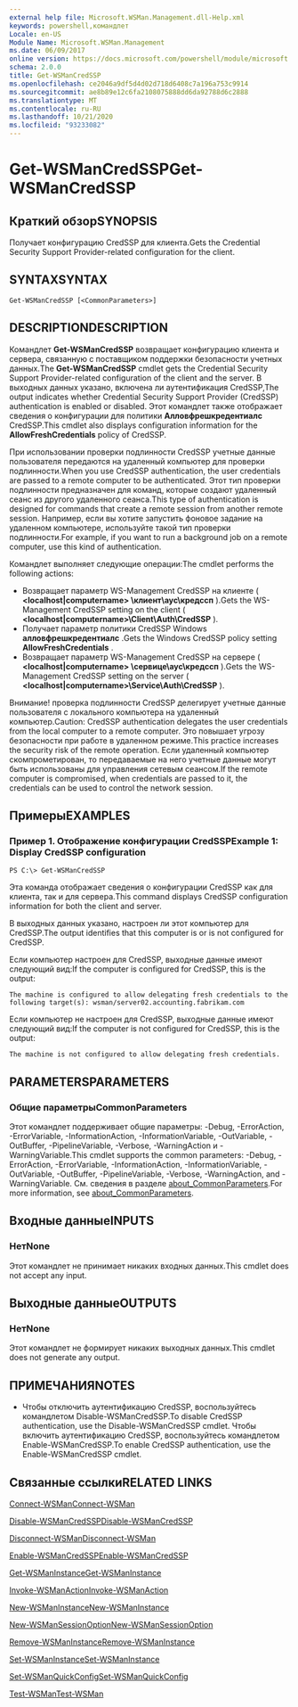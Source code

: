 ```yaml
---
external help file: Microsoft.WSMan.Management.dll-Help.xml
keywords: powershell,командлет
Locale: en-US
Module Name: Microsoft.WSMan.Management
ms.date: 06/09/2017
online version: https://docs.microsoft.com/powershell/module/microsoft.wsman.management/get-wsmancredssp?view=powershell-5.1&WT.mc_id=ps-gethelp
schema: 2.0.0
title: Get-WSManCredSSP
ms.openlocfilehash: ce2046a9df5d4d02d718d6408c7a196a753c9914
ms.sourcegitcommit: ae8b89e12c6fa2108075888dd6da92788d6c2888
ms.translationtype: MT
ms.contentlocale: ru-RU
ms.lasthandoff: 10/21/2020
ms.locfileid: "93233082"
---
```

# <span data-ttu-id="d3f35-103">Get-WSManCredSSP</span><span class="sxs-lookup"><span data-stu-id="d3f35-103">Get-WSManCredSSP</span></span>

## <span data-ttu-id="d3f35-104">Краткий обзор</span><span class="sxs-lookup"><span data-stu-id="d3f35-104">SYNOPSIS</span></span>
<span data-ttu-id="d3f35-105">Получает конфигурацию CredSSP для клиента.</span><span class="sxs-lookup"><span data-stu-id="d3f35-105">Gets the Credential Security Support Provider-related configuration for the client.</span></span>

## <span data-ttu-id="d3f35-106">SYNTAX</span><span class="sxs-lookup"><span data-stu-id="d3f35-106">SYNTAX</span></span>

```
Get-WSManCredSSP [<CommonParameters>]
```

## <span data-ttu-id="d3f35-107">DESCRIPTION</span><span class="sxs-lookup"><span data-stu-id="d3f35-107">DESCRIPTION</span></span>
<span data-ttu-id="d3f35-108">Командлет **Get-WSManCredSSP** возвращает конфигурацию клиента и сервера, связанную с поставщиком поддержки безопасности учетных данных.</span><span class="sxs-lookup"><span data-stu-id="d3f35-108">The **Get-WSManCredSSP** cmdlet gets the Credential Security Support Provider-related configuration of the client and the server.</span></span>
<span data-ttu-id="d3f35-109">В выходных данных указано, включена ли аутентификация CredSSP,</span><span class="sxs-lookup"><span data-stu-id="d3f35-109">The output indicates whether Credential Security Support Provider (CredSSP) authentication is enabled or disabled.</span></span>
<span data-ttu-id="d3f35-110">Этот командлет также отображает сведения о конфигурации для политики **Алловфрешкредентиалс** CredSSP.</span><span class="sxs-lookup"><span data-stu-id="d3f35-110">This cmdlet also displays configuration information for the **AllowFreshCredentials** policy of CredSSP.</span></span>

<span data-ttu-id="d3f35-111">При использовании проверки подлинности CredSSP учетные данные пользователя передаются на удаленный компьютер для проверки подлинности.</span><span class="sxs-lookup"><span data-stu-id="d3f35-111">When you use CredSSP authentication, the user credentials are passed to a remote computer to be authenticated.</span></span>
<span data-ttu-id="d3f35-112">Этот тип проверки подлинности предназначен для команд, которые создают удаленный сеанс из другого удаленного сеанса.</span><span class="sxs-lookup"><span data-stu-id="d3f35-112">This type of authentication is designed for commands that create a remote session from another remote session.</span></span>
<span data-ttu-id="d3f35-113">Например, если вы хотите запустить фоновое задание на удаленном компьютере, используйте такой тип проверки подлинности.</span><span class="sxs-lookup"><span data-stu-id="d3f35-113">For example, if you want to run a background job on a remote computer, use this kind of authentication.</span></span>

<span data-ttu-id="d3f35-114">Командлет выполняет следующие операции:</span><span class="sxs-lookup"><span data-stu-id="d3f35-114">The cmdlet performs the following actions:</span></span>

- <span data-ttu-id="d3f35-115">Возвращает параметр WS-Management CredSSP на клиенте ( **\<localhost|computername\> \клиент\аус\кредссп** ).</span><span class="sxs-lookup"><span data-stu-id="d3f35-115">Gets the WS-Management CredSSP setting on the client ( **\<localhost|computername\>\Client\Auth\CredSSP** ).</span></span>
- <span data-ttu-id="d3f35-116">Получает параметр политики CredSSP Windows **алловфрешкредентиалс** .</span><span class="sxs-lookup"><span data-stu-id="d3f35-116">Gets the Windows CredSSP policy setting **AllowFreshCredentials** .</span></span>
- <span data-ttu-id="d3f35-117">Возвращает параметр WS-Management CredSSP на сервере ( **\<localhost|computername\> \сервице\аус\кредссп** ).</span><span class="sxs-lookup"><span data-stu-id="d3f35-117">Gets the WS-Management CredSSP setting on the server ( **\<localhost|computername\>\Service\Auth\CredSSP** ).</span></span>

<span data-ttu-id="d3f35-118">Внимание! проверка подлинности CredSSP делегирует учетные данные пользователя с локального компьютера на удаленный компьютер.</span><span class="sxs-lookup"><span data-stu-id="d3f35-118">Caution: CredSSP authentication delegates the user credentials from the local computer to a remote computer.</span></span>
<span data-ttu-id="d3f35-119">Это повышает угрозу безопасности при работе в удаленном режиме.</span><span class="sxs-lookup"><span data-stu-id="d3f35-119">This practice increases the security risk of the remote operation.</span></span>
<span data-ttu-id="d3f35-120">Если удаленный компьютер скомпрометирован, то передаваемые на него учетные данные могут быть использованы для управления сетевым сеансом.</span><span class="sxs-lookup"><span data-stu-id="d3f35-120">If the remote computer is compromised, when credentials are passed to it, the credentials can be used to control the network session.</span></span>

## <span data-ttu-id="d3f35-121">Примеры</span><span class="sxs-lookup"><span data-stu-id="d3f35-121">EXAMPLES</span></span>

### <span data-ttu-id="d3f35-122">Пример 1. Отображение конфигурации CredSSP</span><span class="sxs-lookup"><span data-stu-id="d3f35-122">Example 1: Display CredSSP configuration</span></span>

```
PS C:\> Get-WSManCredSSP
```

<span data-ttu-id="d3f35-123">Эта команда отображает сведения о конфигурации CredSSP как для клиента, так и для сервера.</span><span class="sxs-lookup"><span data-stu-id="d3f35-123">This command displays CredSSP configuration information for both the client and server.</span></span>

<span data-ttu-id="d3f35-124">В выходных данных указано, настроен ли этот компьютер для CredSSP.</span><span class="sxs-lookup"><span data-stu-id="d3f35-124">The output identifies that this computer is or is not configured for CredSSP.</span></span>

<span data-ttu-id="d3f35-125">Если компьютер настроен для CredSSP, выходные данные имеют следующий вид:</span><span class="sxs-lookup"><span data-stu-id="d3f35-125">If the computer is configured for CredSSP, this is the output:</span></span>

`The machine is configured to allow delegating fresh credentials to the following target(s): wsman/server02.accounting.fabrikam.com`

<span data-ttu-id="d3f35-126">Если компьютер не настроен для CredSSP, выходные данные имеют следующий вид:</span><span class="sxs-lookup"><span data-stu-id="d3f35-126">If the computer is not configured for CredSSP, this is the output:</span></span>

`The machine is not configured to allow delegating fresh credentials.`

## <span data-ttu-id="d3f35-127">PARAMETERS</span><span class="sxs-lookup"><span data-stu-id="d3f35-127">PARAMETERS</span></span>

### <span data-ttu-id="d3f35-128">Общие параметры</span><span class="sxs-lookup"><span data-stu-id="d3f35-128">CommonParameters</span></span>
<span data-ttu-id="d3f35-129">Этот командлет поддерживает общие параметры: -Debug, -ErrorAction, -ErrorVariable, -InformationAction, -InformationVariable, -OutVariable, -OutBuffer, -PipelineVariable, -Verbose, -WarningAction и -WarningVariable.</span><span class="sxs-lookup"><span data-stu-id="d3f35-129">This cmdlet supports the common parameters: -Debug, -ErrorAction, -ErrorVariable, -InformationAction, -InformationVariable, -OutVariable, -OutBuffer, -PipelineVariable, -Verbose, -WarningAction, and -WarningVariable.</span></span> <span data-ttu-id="d3f35-130">См. сведения в разделе [about_CommonParameters](https://go.microsoft.com/fwlink/?LinkID=113216).</span><span class="sxs-lookup"><span data-stu-id="d3f35-130">For more information, see [about_CommonParameters](https://go.microsoft.com/fwlink/?LinkID=113216).</span></span>

## <span data-ttu-id="d3f35-131">Входные данные</span><span class="sxs-lookup"><span data-stu-id="d3f35-131">INPUTS</span></span>

### <span data-ttu-id="d3f35-132">Нет</span><span class="sxs-lookup"><span data-stu-id="d3f35-132">None</span></span>
<span data-ttu-id="d3f35-133">Этот командлет не принимает никаких входных данных.</span><span class="sxs-lookup"><span data-stu-id="d3f35-133">This cmdlet does not accept any input.</span></span>

## <span data-ttu-id="d3f35-134">Выходные данные</span><span class="sxs-lookup"><span data-stu-id="d3f35-134">OUTPUTS</span></span>

### <span data-ttu-id="d3f35-135">Нет</span><span class="sxs-lookup"><span data-stu-id="d3f35-135">None</span></span>
<span data-ttu-id="d3f35-136">Этот командлет не формирует никаких выходных данных.</span><span class="sxs-lookup"><span data-stu-id="d3f35-136">This cmdlet does not generate any output.</span></span>

## <span data-ttu-id="d3f35-137">ПРИМЕЧАНИЯ</span><span class="sxs-lookup"><span data-stu-id="d3f35-137">NOTES</span></span>

* <span data-ttu-id="d3f35-138">Чтобы отключить аутентификацию CredSSP, воспользуйтесь командлетом Disable-WSManCredSSP.</span><span class="sxs-lookup"><span data-stu-id="d3f35-138">To disable CredSSP authentication, use the Disable-WSManCredSSP cmdlet.</span></span> <span data-ttu-id="d3f35-139">Чтобы включить аутентификацию CredSSP, воспользуйтесь командлетом Enable-WSManCredSSP.</span><span class="sxs-lookup"><span data-stu-id="d3f35-139">To enable CredSSP authentication, use the Enable-WSManCredSSP cmdlet.</span></span>

## <span data-ttu-id="d3f35-140">Связанные ссылки</span><span class="sxs-lookup"><span data-stu-id="d3f35-140">RELATED LINKS</span></span>

[<span data-ttu-id="d3f35-141">Connect-WSMan</span><span class="sxs-lookup"><span data-stu-id="d3f35-141">Connect-WSMan</span></span>](Connect-WSMan.md)

[<span data-ttu-id="d3f35-142">Disable-WSManCredSSP</span><span class="sxs-lookup"><span data-stu-id="d3f35-142">Disable-WSManCredSSP</span></span>](Disable-WSManCredSSP.md)

[<span data-ttu-id="d3f35-143">Disconnect-WSMan</span><span class="sxs-lookup"><span data-stu-id="d3f35-143">Disconnect-WSMan</span></span>](Disconnect-WSMan.md)

[<span data-ttu-id="d3f35-144">Enable-WSManCredSSP</span><span class="sxs-lookup"><span data-stu-id="d3f35-144">Enable-WSManCredSSP</span></span>](Enable-WSManCredSSP.md)

[<span data-ttu-id="d3f35-145">Get-WSManInstance</span><span class="sxs-lookup"><span data-stu-id="d3f35-145">Get-WSManInstance</span></span>](Get-WSManInstance.md)

[<span data-ttu-id="d3f35-146">Invoke-WSManAction</span><span class="sxs-lookup"><span data-stu-id="d3f35-146">Invoke-WSManAction</span></span>](Invoke-WSManAction.md)

[<span data-ttu-id="d3f35-147">New-WSManInstance</span><span class="sxs-lookup"><span data-stu-id="d3f35-147">New-WSManInstance</span></span>](New-WSManInstance.md)

[<span data-ttu-id="d3f35-148">New-WSManSessionOption</span><span class="sxs-lookup"><span data-stu-id="d3f35-148">New-WSManSessionOption</span></span>](New-WSManSessionOption.md)

[<span data-ttu-id="d3f35-149">Remove-WSManInstance</span><span class="sxs-lookup"><span data-stu-id="d3f35-149">Remove-WSManInstance</span></span>](Remove-WSManInstance.md)

[<span data-ttu-id="d3f35-150">Set-WSManInstance</span><span class="sxs-lookup"><span data-stu-id="d3f35-150">Set-WSManInstance</span></span>](Set-WSManInstance.md)

[<span data-ttu-id="d3f35-151">Set-WSManQuickConfig</span><span class="sxs-lookup"><span data-stu-id="d3f35-151">Set-WSManQuickConfig</span></span>](Set-WSManQuickConfig.md)

[<span data-ttu-id="d3f35-152">Test-WSMan</span><span class="sxs-lookup"><span data-stu-id="d3f35-152">Test-WSMan</span></span>](Test-WSMan.md)
